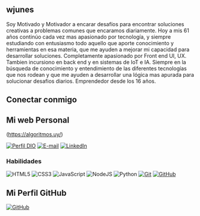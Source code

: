 ## wjunes

Soy Motivado y Motivador a encarar desafíos para encontrar soluciones creativas a problemas comunes que encaramos diariamente. Hoy a mis 61 años continúo cada vez mas apasionado por tecnología, y siempre estudiando con entusiasmo todo aquello que aporte conocimiento y herramientas en esa materia, que me ayuden a mejorar mi capacidad para desarrollar soluciones. Completamente apasionado por Front end UI, UX. Tambien incursiono en back end y en sistemas de IoT e IA. Siempre en la búsqueda de conocimiento y entendimiento de las diferentes tecnologías que nos rodean y que me ayuden a desarrollar una lógica mas apurada para solucionar desafios diarios. Emprendedor desde los 16 años.

## Conectar conmigo

## Mi web Personal

(https://algoritmos.uy/)

[![Perfil DIO](https://img.shields.io/badge/-Meu%20Perfil%20na%20DIO-30A3DC?style=for-the-badge)](https://web.dio.me/users/willans?tab=achievements)
[![E-mail](https://img.shields.io/badge/-Email-000?style=for-the-badge&logo=microsoft-outlook&logoColor=E94D5F)](mailto:willans@algoritmos.uy)
[![LinkedIn](https://img.shields.io/badge/-LinkedIn-000?style=for-the-badge&logo=linkedin&logoColor=30A3DC)](https://www.linkedin.com/in/willans-junes/)


### Habilidades

![HTML5](https://img.shields.io/badge/HTML-000?style=for-the-badge&logo=html5&logoColor=30A3DC)
![CSS3](https://img.shields.io/badge/CSS3-000?style=for-the-badge&logo=css3&logoColor=E94D5F)
![JavaScript](https://img.shields.io/badge/JavaScript-000?style=for-the-badge&logo=javascript&logoColor=30A3DC)
![NodeJS](https://img.shields.io/badge/Node.js-43853D?style=for-the-badge&logo=node.js&logoColor=white)
![Python](https://img.shields.io/badge/Python-3776AB?style=for-the-badge&logo=python&logoColor=white)
[![Git](https://img.shields.io/badge/Git-000?style=for-the-badge&logo=git&logoColor=E94D5F)](https://git-scm.com/doc) 
[![GitHub](https://img.shields.io/badge/GitHub-000?style=for-the-badge&logo=github&logoColor=30A3DC)](https://docs.github.com/)

## Mi Perfil GitHub 

[![GitHub](https://img.shields.io/badge/GitHub-000?style=for-the-badge&logo=github&logoColor=30A3DC)](https://github.com/wjunes)